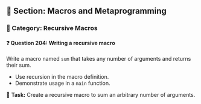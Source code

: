 ## 📘 Section: Macros and Metaprogramming  
### 🔹 Category: Recursive Macros  
#### ❓ Question 204: Writing a recursive macro

Write a macro named `sum` that takes any number of arguments and returns their sum.

- Use recursion in the macro definition.
- Demonstrate usage in a `main` function.

🔧 **Task:** Create a recursive macro to sum an arbitrary number of arguments.
